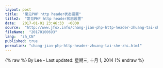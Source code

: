 ```yaml
---
layout: post
title:  "常见PHP http header状态设置"
title2:  "常见PHP http header状态设置"
date:   2017-01-01 23:46:33  +0800
source:  "http://www.jfox.info/chang-jian-php-http-header-zhuang-tai-she-zhi.html"
fileName:  "20170100693"
lang:  "zh_CN"
published: true
permalink: "chang-jian-php-http-header-zhuang-tai-she-zhi.html"
---
```

{% raw %}
By Lee - Last updated: 星期三, 十月 1, 2014
{% endraw %}